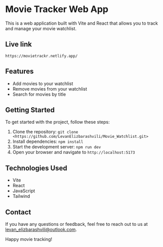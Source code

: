 # Movie Tracker Web App

This is a web application built with Vite and React that allows you to track and manage your movie watchlist.

## Live link

`https://movietrackr.netlify.app/`

## Features

- Add movies to your watchlist
- Remove movies from your watchlist
- Search for movies by title

## Getting Started

To get started with the project, follow these steps:

1. Clone the repository: `git clone <https://github.com/LevanElizbarashvili/Movie_Watchlist.git>`
2. Install dependencies: `npm install`
3. Start the development server: `npm run dev`
4. Open your browser and navigate to `http://localhost:5173`

## Technologies Used

- Vite
- React
- JavaScript
- Tailwind

## Contact

If you have any questions or feedback, feel free to reach out to us at levan_elizbarashvili@outlook.com.

Happy movie tracking!
